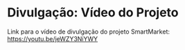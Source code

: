 # Divulgação: Vídeo do Projeto

Link para o vídeo de divulgação do projeto SmartMarket:
https://youtu.be/jeWZY3NiYWY
